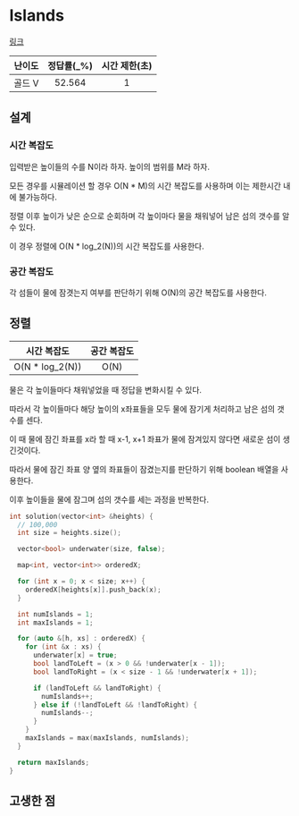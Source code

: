 # Islands

[링크](https://www.acmicpc.net/problem/5885)

| 난이도 | 정답률(\_%) | 시간 제한(초) |
| :----: | :---------: | :-----------: |
| 골드 V |   52.564    |       1       |

## 설계

### 시간 복잡도

입력받은 높이들의 수를 N이라 하자. 높이의 범위를 M라 하자.

모든 경우를 시뮬레이션 할 경우 O(N \* M)의 시간 복잡도를 사용하며 이는 제한시간 내에 불가능하다.

정렬 이후 높이가 낮은 순으로 순회하며 각 높이마다 물을 채워넣어 남은 섬의 갯수를 알 수 있다.

이 경우 정렬에 O(N \* log_2(N))의 시간 복잡도를 사용한다.

### 공간 복잡도

각 섬들이 물에 잠겻는지 여부를 판단하기 위해 O(N)의 공간 복잡도를 사용한다.

## 정렬

|   시간 복잡도    | 공간 복잡도 |
| :--------------: | :---------: |
| O(N \* log_2(N)) |    O(N)     |

물은 각 높이들마다 채워넣었을 때 정답을 변화시킬 수 있다.

따라서 각 높이들마다 해당 높이의 x좌표들을 모두 물에 잠기게 처리하고 남은 섬의 갯수를 센다.

이 때 물에 잠긴 좌표를 x라 할 때 x-1, x+1 좌표가 물에 잠겨있지 않다면 새로운 섬이 생긴것이다.

따라서 물에 잠긴 좌표 양 옆의 좌표들이 잠겼는지를 판단하기 위해 boolean 배열을 사용한다.

이후 높이들을 물에 잠그며 섬의 갯수를 세는 과정을 반복한다.

```cpp
int solution(vector<int> &heights) {
  // 100,000
  int size = heights.size();

  vector<bool> underwater(size, false);

  map<int, vector<int>> orderedX;

  for (int x = 0; x < size; x++) {
    orderedX[heights[x]].push_back(x);
  }

  int numIslands = 1;
  int maxIslands = 1;

  for (auto &[h, xs] : orderedX) {
    for (int &x : xs) {
      underwater[x] = true;
      bool landToLeft = (x > 0 && !underwater[x - 1]);
      bool landToRight = (x < size - 1 && !underwater[x + 1]);

      if (landToLeft && landToRight) {
        numIslands++;
      } else if (!landToLeft && !landToRight) {
        numIslands--;
      }
    }
    maxIslands = max(maxIslands, numIslands);
  }

  return maxIslands;
}
```

## 고생한 점
